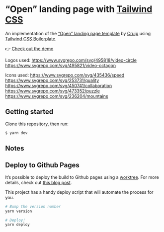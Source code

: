 # “Open” landing page with [Tailwind CSS](https://tailwindcss.com/docs)

An implementation of the [“Open” landing page template](https://open.cruip.com/)
by [Cruip](https://cruip.com/)
using [Tailwind CSS Boilerplate](https://github.com/michelegera/create-tailwindcss-boilerplate).

👉 [Check out the demo](https://open.michelegera.dev/)

Logos used:
https://www.svgrepo.com/svg/495818/video-circle
https://www.svgrepo.com/svg/495821/video-octagon

Icons used:
https://www.svgrepo.com/svg/435436/speed
https://www.svgrepo.com/svg/253731/quality
https://www.svgrepo.com/svg/450741/collaboration
https://www.svgrepo.com/svg/473352/puzzle
https://www.svgrepo.com/svg/236204/mountains

## Getting started

Clone this repository, then run:

```bash
$ yarn dev
```

## Notes

## Deploy to Github Pages

It’s possible to deploy the build to Github pages using a [worktree](https://git-scm.com/docs/git-worktree).
For more details, check out [this blog post](http://sangsoonam.github.io/2019/02/08/using-git-worktree-to-deploy-github-pages.html).

This project has a handy deploy script that will automate the process for you.

```bash
# Bump the version number
yarn version

# Deploy!
yarn deploy
```
